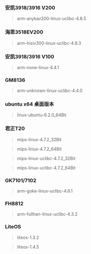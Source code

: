 ### 安凯3918/3916 V200
> arm-anykav200-linux-uclibc-4.8.5

### 海思3518EV200
> arm-hisiv300-linux-uclibc-4.8.3

### 安凯3918/3916 V100
> arm-none-linux-4.4.1

### GM8136
> arm-unknown-linux-uclibc-4.4.0

### ubuntu x64 桌面版本
> linux-ubuntu-6.2.0_64Bit

### 君正T20
> mips-linux-4.7.2_32Bit

> mips-linux-4.7.2_64Bit

> mips-linux-uclibc-4.7.2_32Bit

> mips-linux-uclibc-4.7.2_64Bit

### GK7101/7102
> arm-goke-linux-uclibc-4.6.1

### FH8812
> arm-fullhan-linux-uclibc-4.3.2

### LiteOS
> liteos-1.3.2

> liteos-1.4.5

